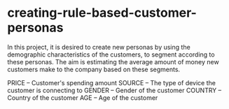 # creating-rule-based-customer-personas

In this project, it is desired to create new personas by using the demographic characteristics of the customers, to segment according to these personas.
The aim is estimating the average amount of money new customers make to the company based on these segments.

PRICE – Customer's spending amount
SOURCE – The type of device the customer is connecting to
GENDER – Gender of the customer
COUNTRY – Country of the customer
AGE – Age of the customer
